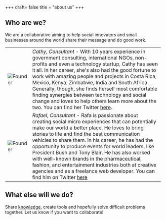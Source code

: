 +++
draft= false
title = "about us"
+++

## Who are we?
We are a collaborative aiming to help social innovators and small businesses around the world share their message and do good work. 

|  |  |
|---|---|
| ![Founder](/images/cathy_resize.png)  | _Cathy, Consultant_ - With 10 years experience in government consulting, international NGOs, non-profits and even a technology startup, Cathy has seen it all. In her career, she's also had the good fortune to work with amazing people and projects in Costa Rica, Mexico, Kenya, Zimbabwe, India and South Africa. Generally, though, she finds herself most comfortable finding synergies between technology and social change and loves to help others learn more about the two. You can find her Twitter [here](https://www.twitter.com/myqntm).|
| ![Founder](/images/rafa_resize.png)  | _Rafael, Consultant_ - Rafa is passionate about creating social micro experiences that can potentially make our world a better place. He loves to bring stories to life and find the best communication vehicles to share them. In his career, he has had the opportunity to produce events for world leaders, like President Bush and Tony Blair. He has also worked with well-known brands in the pharmaceutical, fashion, and entertainment industries both at creative agencies and as a freelance web developer. You can find him on Twitter [here](https://www.twitter.com/rafarichards)|


## What else will we do?
Share [knowledge](https://www.github.com/pueblocolab), create tools and hopefully solve difficult problems together. Let us know if you want to collaborate!



